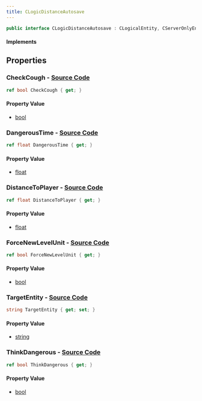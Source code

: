 ```yaml
---
title: CLogicDistanceAutosave
---
```


```csharp
public interface CLogicDistanceAutosave : CLogicalEntity, CServerOnlyEntity, CBaseEntity, CEntityInstance, ISchemaClass<CEntityInstance>, ISchemaClass<CBaseEntity>, ISchemaClass<CServerOnlyEntity>, ISchemaClass<CLogicalEntity>, ISchemaClass<CLogicDistanceAutosave>, ISchemaField, ISchemaClass, INativeHandle
```

#### Implements

## Properties

### **CheckCough** - [Source Code](https://github.com/swiftly-solution/swiftlys2/blob/main/managed/src/SwiftlyS2.Generated/Schemas/Interfaces/CLogicDistanceAutosave.cs#L22)

```csharp
ref bool CheckCough { get; }
```

#### Property Value

- [bool](https://learn.microsoft.com/dotnet/api/system.boolean)

### **DangerousTime** - [Source Code](https://github.com/swiftly-solution/swiftlys2/blob/main/managed/src/SwiftlyS2.Generated/Schemas/Interfaces/CLogicDistanceAutosave.cs#L26)

```csharp
ref float DangerousTime { get; }
```

#### Property Value

- [float](https://learn.microsoft.com/dotnet/api/system.single)

### **DistanceToPlayer** - [Source Code](https://github.com/swiftly-solution/swiftlys2/blob/main/managed/src/SwiftlyS2.Generated/Schemas/Interfaces/CLogicDistanceAutosave.cs#L18)

```csharp
ref float DistanceToPlayer { get; }
```

#### Property Value

- [float](https://learn.microsoft.com/dotnet/api/system.single)

### **ForceNewLevelUnit** - [Source Code](https://github.com/swiftly-solution/swiftlys2/blob/main/managed/src/SwiftlyS2.Generated/Schemas/Interfaces/CLogicDistanceAutosave.cs#L20)

```csharp
ref bool ForceNewLevelUnit { get; }
```

#### Property Value

- [bool](https://learn.microsoft.com/dotnet/api/system.boolean)

### **TargetEntity** - [Source Code](https://github.com/swiftly-solution/swiftlys2/blob/main/managed/src/SwiftlyS2.Generated/Schemas/Interfaces/CLogicDistanceAutosave.cs#L16)

```csharp
string TargetEntity { get; set; }
```

#### Property Value

- [string](https://learn.microsoft.com/dotnet/api/system.string)

### **ThinkDangerous** - [Source Code](https://github.com/swiftly-solution/swiftlys2/blob/main/managed/src/SwiftlyS2.Generated/Schemas/Interfaces/CLogicDistanceAutosave.cs#L24)

```csharp
ref bool ThinkDangerous { get; }
```

#### Property Value

- [bool](https://learn.microsoft.com/dotnet/api/system.boolean)


